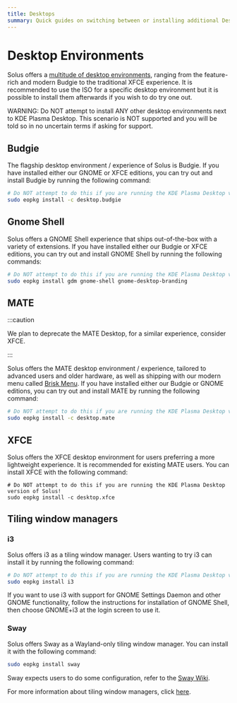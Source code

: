 ```yaml
---
title: Desktops
summary: Quick guides on switching between or installing additional Desktop Environments on Solus
---
```


# Desktop Environments

Solus offers a [multitude of desktop environments](https://getsol.us/solus/experiences/), ranging from the feature-rich and modern Budgie to the traditional XFCE experience. It is recommended to use the ISO for a specific desktop environment but it is possible to install them afterwards if you wish to do try one out.

WARNING: Do NOT attempt to install ANY other desktop environments next to KDE Plasma Desktop. This scenario is NOT supported and you will be told so in no uncertain terms if asking for support.

## Budgie

The flagship desktop environment / experience of Solus is Budgie. If you have installed either our GNOME or XFCE editions, you can try out and install Budgie by running the following command:

```bash
# Do NOT attempt to do this if you are running the KDE Plasma Desktop version of Solus!
sudo eopkg install -c desktop.budgie
```

## Gnome Shell

Solus offers a GNOME Shell experience that ships out-of-the-box with a variety of extensions. If you have installed either our Budgie or XFCE editions, you can try out and install GNOME Shell by running the following commands:

```bash
# Do NOT attempt to do this if you are running the KDE Plasma Desktop version of Solus!
sudo eopkg install gdm gnome-shell gnome-desktop-branding
```

## MATE

:::caution

We plan to deprecate the MATE Desktop, for a similar experience, consider XFCE.

:::

Solus offers the MATE desktop environment / experience, tailored to advanced users and older hardware, as well as shipping with our modern menu called [Brisk Menu](https://github.com/getsolus/brisk-menu). If you have installed either our Budgie or GNOME editions, you can try out and install MATE by running the following command:

```bash
# Do NOT attempt to do this if you are running the KDE Plasma Desktop version of Solus!
sudo eopkg install -c desktop.mate
```

## XFCE

Solus offers the XFCE desktop environment for users preferring a more lightweight experience. It is recommended for existing MATE users. You can install XFCE with the following command:

```
# Do NOT attempt to do this if you are running the KDE Plasma Desktop version of Solus!
sudo eopkg install -c desktop.xfce
```

## Tiling window managers

### i3

Solus offers i3 as a tiling window manager. Users wanting to try i3 can install it by running the following command:

```bash
# Do NOT attempt to do this if you are running the KDE Plasma Desktop version of Solus!
sudo eopkg install i3
```

If you want to use i3 with support for GNOME Settings Daemon and other GNOME functionality, follow the instructions for installation of GNOME Shell, then choose GNOME+i3 at the login screen to use it.

### Sway

Solus offers Sway as a Wayland-only tiling window manager. You can install it with the following command:

```bash
sudo eopkg install sway
```

Sway expects users to do some configuration, refer to the [Sway Wiki](https://github.com/swaywm/sway/wiki).

For more information about tiling window managers, click [here](https://en.wikipedia.org/wiki/Tiling_window_manager).

